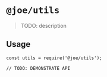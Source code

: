 # `@joe/utils`

> TODO: description

## Usage

```
const utils = require('@joe/utils');

// TODO: DEMONSTRATE API
```
